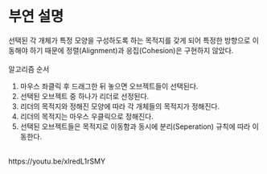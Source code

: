 부연 설명
==================
선택된 각 개체가 특정 모양을 구성하도록 하는 목적지를 갖게 되어 특정한 방향으로 이동해야 하기 때문에 정렬(Alignment)과 응집(Cohesion)은 구현하지 않았다.<br><br>
알고리즘 순서 <br>
1. 마우스 좌클릭 후 드래그한 뒤 놓으면 오브젝트들이 선택된다.
2. 선택된 오브젝트 중 하나가 리더로 선정된다.
3. 리더의 목적지와 정해진 모양에 따라 각 개체들의 목적지가 정해진다.
4. 리더의 목적지는 마우스 우클릭으로 정해진다.
5. 선택된 오브젝트들은 목적지로 이동함과 동시에 분리(Seperation) 규칙에 따라 이동한다.
<br>
https://youtu.be/xlredL1rSMY
